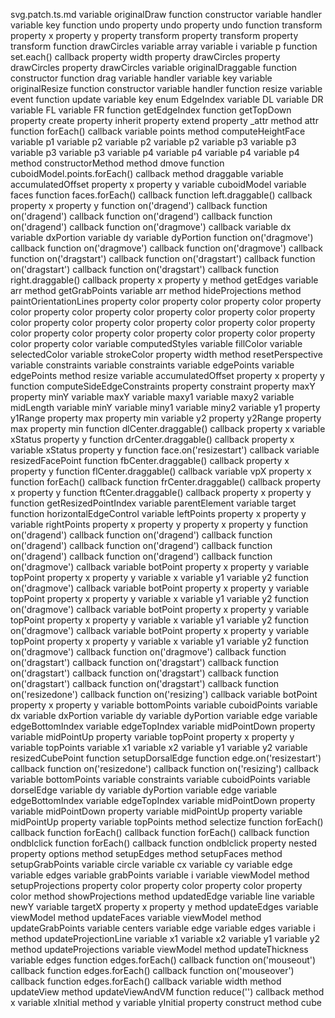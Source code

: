 svg.patch.ts.md
variable originalDraw
function constructor
	variable handler
variable key
function undo
property undo
property undo
function transform
	property x
	property y
property transform
property transform
property transform
function drawCircles
	variable array
	variable i
	variable p
	function set.each() callback
	property width
property drawCircles
property drawCircles
property drawCircles
variable originalDraggable
function constructor
	function drag
	variable handler
variable key
variable originalResize
function constructor
	variable handler
	function resize
		variable event
	function update
variable key
enum EdgeIndex
	variable DL
	variable DR
	variable FL
	variable FR
function getEdgeIndex
function getTopDown
property create
property inherit
property extend
	property _attr
	method attr
		function forEach() callback
		variable points
	method computeHeightFace
		variable p1
		variable p2
		variable p2
		variable p2
		variable p3
		variable p3
		variable p3
		variable p3
		variable p4
		variable p4
		variable p4
		variable p4
	method constructorMethod
	method dmove
		function cuboidModel.points.forEach() callback
	method draggable
		variable accumulatedOffset
			property x
			property y
		variable cuboidModel
		variable faces
		function faces.forEach() callback
		function left.draggable() callback
			property x
			property y
		function on('dragend') callback
		function on('dragend') callback
		function on('dragend') callback
		function on('dragend') callback
		function on('dragmove') callback
			variable dx
			variable dxPortion
			variable dy
			variable dyPortion
		function on('dragmove') callback
		function on('dragmove') callback
		function on('dragmove') callback
		function on('dragstart') callback
		function on('dragstart') callback
		function on('dragstart') callback
		function on('dragstart') callback
		function right.draggable() callback
			property x
			property y
	method getEdges
		variable arr
	method getGrabPoints
		variable arr
	method hideProjections
	method paintOrientationLines
		property color
		property color
		property color
		property color
		property color
		property color
		property color
		property color
		property color
		property color
		property color
		property color
		property color
		property color
		property color
		property color
		property color
		property color
		property color
		property color
		variable computedStyles
		variable fillColor
		variable selectedColor
		variable strokeColor
		property width
	method resetPerspective
		variable constraints
		variable constraints
		variable edgePoints
		variable edgePoints
	method resize
		variable accumulatedOffset
			property x
			property y
		function computeSideEdgeConstraints
			property constraint
				property maxY
				property minY
			variable maxY
			variable maxy1
			variable maxy2
			variable midLength
			variable minY
			variable miny1
			variable miny2
			variable y1
			property y1Range
				property max
				property min
			variable y2
			property y2Range
				property max
				property min
		function dlCenter.draggable() callback
			property x
			variable xStatus
			property y
		function drCenter.draggable() callback
			property x
			variable xStatus
			property y
		function face.on('resizestart') callback
			variable resizedFacePoint
		function fbCenter.draggable() callback
			property x
			property y
		function flCenter.draggable() callback
			variable vpX
			property x
		function forEach() callback
		function frCenter.draggable() callback
			property x
			property y
		function ftCenter.draggable() callback
			property x
			property y
		function getResizedPointIndex
			variable parentElement
			variable target
		function horizontalEdgeControl
			variable leftPoints
				property x
				property y
			variable rightPoints
				property x
				property y
			property x
			property y
		function on('dragend') callback
		function on('dragend') callback
		function on('dragend') callback
		function on('dragend') callback
		function on('dragend') callback
		function on('dragend') callback
		function on('dragmove') callback
			variable botPoint
				property x
				property y
			variable topPoint
				property x
				property y
			variable x
			variable y1
			variable y2
		function on('dragmove') callback
			variable botPoint
				property x
				property y
			variable topPoint
				property x
				property y
			variable x
			variable y1
			variable y2
		function on('dragmove') callback
			variable botPoint
				property x
				property y
			variable topPoint
				property x
				property y
			variable x
			variable y1
			variable y2
		function on('dragmove') callback
			variable botPoint
				property x
				property y
			variable topPoint
				property x
				property y
			variable x
			variable y1
			variable y2
		function on('dragmove') callback
		function on('dragmove') callback
		function on('dragstart') callback
		function on('dragstart') callback
		function on('dragstart') callback
		function on('dragstart') callback
		function on('dragstart') callback
		function on('dragstart') callback
		function on('resizedone') callback
		function on('resizing') callback
			variable botPoint
				property x
				property y
			variable bottomPoints
			variable cuboidPoints
			variable dx
			variable dxPortion
			variable dy
			variable dyPortion
			variable edge
			variable edgeBottomIndex
			variable edgeTopIndex
			variable midPointDown
				property <unknown>
			variable midPointUp
				property <unknown>
			variable topPoint
				property x
				property y
			variable topPoints
			variable x1
			variable x2
			variable y1
			variable y2
		variable resizedCubePoint
		function setupDorsalEdge
			function edge.on('resizestart') callback
			function on('resizedone') callback
			function on('resizing') callback
				variable bottomPoints
				variable constraints
				variable cuboidPoints
				variable dorselEdge
				variable dy
				variable dyPortion
				variable edge
				variable edgeBottomIndex
				variable edgeTopIndex
				variable midPointDown
					property <unknown>
				variable midPointDown
					property <unknown>
				variable midPointUp
					property <unknown>
				variable midPointUp
					property <unknown>
				variable topPoints
	method selectize
		function forEach() callback
		function forEach() callback
		function forEach() callback
			function ondblclick
		function forEach() callback
			function ondblclick
		property nested
		property options
	method setupEdges
	method setupFaces
	method setupGrabPoints
		variable circle
		variable cx
		variable cy
		variable edge
		variable edges
		variable grabPoints
		variable i
		variable viewModel
	method setupProjections
		property color
		property color
		property color
		property color
	method showProjections
	method updatedEdge
		variable line
		variable newY
		variable targetX
		property x
		property y
	method updateEdges
		variable viewModel
	method updateFaces
		variable viewModel
	method updateGrabPoints
		variable centers
		variable edge
		variable edges
		variable i
	method updateProjectionLine
		variable x1
		variable x2
		variable y1
		variable y2
	method updateProjections
		variable viewModel
	method updateThickness
		variable edges
		function edges.forEach() callback
		function on('mouseout') callback
			function edges.forEach() callback
		function on('mouseover') callback
			function edges.forEach() callback
		variable width
	method updateView
	method updateViewAndVM
		function reduce('') callback
	method x
		variable xInitial
	method y
		variable yInitial
property construct
	method cube
